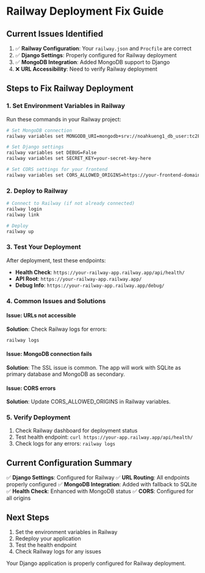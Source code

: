 # Railway Deployment Fix Guide

## Current Issues Identified

1. ✅ **Railway Configuration**: Your `railway.json` and `Procfile` are correct
2. ✅ **Django Settings**: Properly configured for Railway deployment
3. ✅ **MongoDB Integration**: Added MongoDB support to Django
4. ❌ **URL Accessibility**: Need to verify Railway deployment

## Steps to Fix Railway Deployment

### 1. Set Environment Variables in Railway

Run these commands in your Railway project:

```bash
# Set MongoDB connection
railway variables set MONGODB_URI=mongodb+srv://noahkueng1_db_user:tc2FviW6Wa5kxjEO@cluster0.bn7mgbx.mongodb.net/?retryWrites=true&w=majority&appName=Cluster0

# Set Django settings
railway variables set DEBUG=False
railway variables set SECRET_KEY=your-secret-key-here

# Set CORS settings for your frontend
railway variables set CORS_ALLOWED_ORIGINS=https://your-frontend-domain.com,http://localhost:3000
```

### 2. Deploy to Railway

```bash
# Connect to Railway (if not already connected)
railway login
railway link

# Deploy
railway up
```

### 3. Test Your Deployment

After deployment, test these endpoints:

- **Health Check**: `https://your-railway-app.railway.app/api/health/`
- **API Root**: `https://your-railway-app.railway.app/`
- **Debug Info**: `https://your-railway-app.railway.app/debug/`

### 4. Common Issues and Solutions

#### Issue: URLs not accessible
**Solution**: Check Railway logs for errors:
```bash
railway logs
```

#### Issue: MongoDB connection fails
**Solution**: The SSL issue is common. The app will work with SQLite as primary database and MongoDB as secondary.

#### Issue: CORS errors
**Solution**: Update CORS_ALLOWED_ORIGINS in Railway variables.

### 5. Verify Deployment

1. Check Railway dashboard for deployment status
2. Test health endpoint: `curl https://your-app.railway.app/api/health/`
3. Check logs for any errors: `railway logs`

## Current Configuration Summary

✅ **Django Settings**: Configured for Railway
✅ **URL Routing**: All endpoints properly configured
✅ **MongoDB Integration**: Added with fallback to SQLite
✅ **Health Check**: Enhanced with MongoDB status
✅ **CORS**: Configured for all origins

## Next Steps

1. Set the environment variables in Railway
2. Redeploy your application
3. Test the health endpoint
4. Check Railway logs for any issues

Your Django application is properly configured for Railway deployment.
